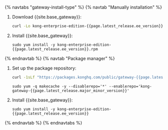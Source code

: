 {% navtabs "gateway-install-type" %}
{% navtab "Manually installation" %}
1. Download {{site.base_gateway}}:
   ```sh
   curl -Lo kong-enterprise-edition-{{page.latest_release.ee_version}}.rpm $(rpm --eval https://packages.konghq.com/public/gateway-{{page.latest_release.major_minor_version}}/rpm/amzn/%{amzn}/%{_arch}/kong-enterprise-edition-{{page.latest_release.ee_version}}.aws.%{_arch}.rpm)
   ```

2. Install {{site.base_gateway}}:
   ```
   sudo yum install -y kong-enterprise-edition-{{page.latest_release.ee_version}}.rpm
   ```

{% endnavtab %}
{% navtab "Package manager" %}
1. Set up the package repository:
   ```sh
   curl -1sLf "https://packages.konghq.com/public/gateway-{{page.latest_release.major_minor_version}}/config.rpm.txt?distro=amzn&codename=$(rpm --eval '%{amzn}')" | sudo tee /etc/yum.repos.d/kong-gateway-{{page.latest_release.major_minor_version}}.repo > /dev/null
   ```
   ```
   sudo yum -q makecache -y --disablerepo='*' --enablerepo='kong-gateway-{{page.latest_release.major_minor_version}}'
   ```

2. Install {{site.base_gateway}}:
   ```
   sudo yum install -y kong-enterprise-edition-{{page.latest_release.ee_version}}
   ```
{% endnavtab %}
{% endnavtabs %}